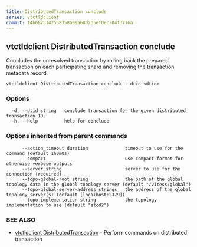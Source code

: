 ```yaml
---
title: DistributedTransaction conclude
series: vtctldclient
commit: 14b6873142558358a99a68d2b5ef0ec204f3776a
---
```

## vtctldclient DistributedTransaction conclude

Concludes the unresolved transaction by rolling back the prepared transaction on each participating shard and removing the transaction metadata record.

```
vtctldclient DistributedTransaction conclude --dtid <dtid>
```

### Options

```
  -d, --dtid string   conclude transaction for the given distributed transaction ID.
  -h, --help          help for conclude
```

### Options inherited from parent commands

```
      --action_timeout duration              timeout to use for the command (default 1h0m0s)
      --compact                              use compact format for otherwise verbose outputs
      --server string                        server to use for the connection (required)
      --topo-global-root string              the path of the global topology data in the global topology server (default "/vitess/global")
      --topo-global-server-address strings   the address of the global topology server(s) (default [localhost:2379])
      --topo-implementation string           the topology implementation to use (default "etcd2")
```

### SEE ALSO

* [vtctldclient DistributedTransaction](../)	 - Perform commands on distributed transaction

